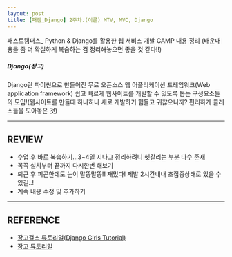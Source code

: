 ```yaml
---
layout: post
title: [패캠_Django] 2주차.(이론) MTV, MVC, Django
---
```


패스트캠퍼스_ Python & Django를 활용한 웹 서비스 개발 CAMP 내용 정리
(배운내용을 좀 더 확실하게 복습하는 겸 정리해놓으면 좋을 것 같다!!)

##### Django(장고)
Django란 파이썬으로 만들어진 무료 오픈소스 웹 어플리케이션 프레임워크(Web application framework)
쉽고 빠르게 웹사이트를 개발할 수 있도록 돕는 구성요소들의 모임!(웹사이트를 만들때 하나하나 새로 개발하기 힘들고 귀찮으니까? 편리하게 클래스들을 모아놓은 것)






- - -
## REVIEW
* 수업 후 바로 복습하기...3~4일 지나고 정리하려니 헷갈리는 부분 다수 존재
* 꼭꼭 설치부터 끝까지 다시한번 해보기
* 퇴근 후 피곤한데도 눈이 말똥말똥!! 재밌다! 제발 2시간내내 초집중상태로 있을  수 있길..!
* 계속 내용 수정 및 추가하기
- - -
## REFERENCE
* [장고걸스 튜토리얼(Django Girls Tutorial)](https://tutorial.djangogirls.org/ko)
* [장고 튜토리얼](https://docs.djangoproject.com/ko)

